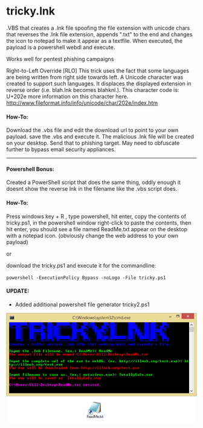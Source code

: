 # tricky.lnk
.VBS that creates a .lnk file spoofing the file extension with unicode chars that reverses the .lnk file extension, appends  ".txt" to the end and changes the icon to notepad to make it appear as a textfile. When executed, the payload is a powershell webdl and execute.

Works well for pentest phishing campaigns


Right-to-Left Override [RLO]
This trick uses the fact that some languages are being written from right side towards left. A Unicode character was created to support such languages. It displaces the displayed extension in reverse order (i.e. blah.lnk becomes blahknl.). This character code is: U+202e
more information on this character here. http://www.fileformat.info/info/unicode/char/202e/index.htm


#### How-To:
Download the .vbs file and edit the download url to point to your own payload. save the .vbs and execute it. The malicious .lnk file will be created on your desktop. Send that to phishing target. May need to obfuscate further to bypass email security appliances.

---

#### Powershell Bonus: 
Created a PowerShell script that does the same thing, oddly enough it doesnt show the reverse lnk in the filename like the .vbs script does. 

#### How-To:
Press windows key + R , type powershell, hit enter, copy the contents of tricky.ps1, in the powershell window right-click to paste the contents, then hit enter, you should see a file named ReadMe.txt appear on the desktop with a notepad icon. (obviously change the web address to your own payload)

or

download the tricky.ps1 and execute it for the commandline: 

`powershell -ExecutionPolicy Bypass -noLogo -File tricky.ps1`

#### UPDATE:
- Added additional powershell file generator tricky2.ps1

![alt text](tricky.jpg "powershell unicode .lnk generator")
